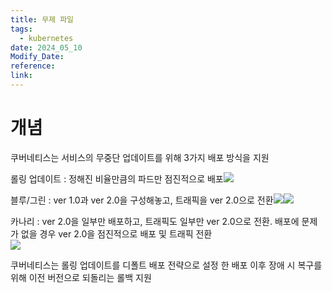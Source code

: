 ```yaml
---
title: 무제 파일
tags:
  - kubernetes
date: 2024_05_10
Modify_Date: 
reference: 
link:
---
```

# 개념

쿠버네티스는 서비스의 무중단 업데이트를 위해 3가지 배포 방식을 지원

롤링 업데이트 : 정해진 비율만큼의 파드만 점진적으로 배포![](https://velog.velcdn.com/images/_zero_/post/157158b2-329d-4989-b060-53b1a48762cf/image.png)

블루/그린 : ver 1.0과 ver 2.0을 구성해놓고, 트래픽을 ver 2.0으로 전환![](https://velog.velcdn.com/images/_zero_/post/ba04e832-70d0-4525-b738-63d545d2822d/image.png)![](https://velog.velcdn.com/images/_zero_/post/e38c2f42-0588-4615-85d4-b823075cc82e/image.png)

카나리 : ver 2.0을 일부만 배포하고, 트래픽도 일부만 ver 2.0으로 전환. 배포에 문제가 없을 경우 ver 2.0을 점진적으로 배포 및 트래픽 전환  
![](https://velog.velcdn.com/images/_zero_/post/98196874-96c1-437c-9953-559f95bf11b0/image.png)

쿠버네티스는 롤링 업데이트를 디폴트 배포 전략으로 설정
한 배포 이후 장애 시 복구를 위해 이전 버전으로 되돌리는 롤백 지원